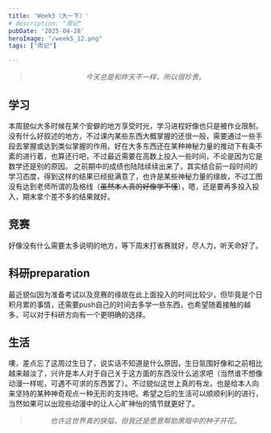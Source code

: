 ```yaml
---
title: 'Week5（大一下）'
# description: "周记"
pubDate: '2025-04-28'    
heroImage: "/week5_12.png"
tags: ["周记"]

---
```


<blockquote style="text-align: center;">
    <p ><em>今天总是和昨天不一样，所以很珍贵。</em></p>
</blockquote>

## 学习
本周貌似大多时候在某个安僻的地方享受时光，学习进程好像也只是被作业限制，没有什么好叙述的地方，不过课内某些东西大概掌握的还很一般，需要通过一些手段去掌握或达到类似掌握的作用。好在大多东西还在某种神秘力量的推动下有条不紊的进行着，也算还行吧，不过最近需要在高数上投入一些时间，不论是因为它是数学还是别的原因。
之前期中的成绩也陆陆续续出来了，其实结合前一段时间的学习态度，得到这样的结果已经挺满意了，也许是某些神秘力量的缘故，不过工图没有达到老师所谓的及格线（~~虽然本人真的好像学不懂~~），嗯，还是要再多投入投入，期末拿个差不多的结果就好。

## 竞赛
好像没有什么需要太多说明的地方，等下周末打省赛就好，尽人力，听天命好了。

## 科研preparation
最近貌似因为准备考试以及竞赛的缘故在此上面投入的时间比较少，但毕竟是个日积月累的事情，还需要push自己的时间去多学一些东西，也希望随着接触的越多，可以对于科研方向有一个更明确的选择。

## 生活
噢，差点忘了这周过生日了，说实话不知道是什么原因，生日氛围好像和之前相比越来越淡了，兴许是本人对于自己关于这方面的东西没什么追求吧（当然谁不想像动漫一样呢，可遇不可求的东西罢了）。不过貌似这世上真的有龙，也是给本人向来坚持的某种神奇观点一种无形的支持吧。希望之后的生活可以顺顺利利的进行，当然如果可以出现些动漫中的让人心旷神怡的情节就更好了。

<blockquote style="text-align: center;">
    <p ><em>也许这世界真的狭隘，但我还是愿意帮助黑暗中的种子开花。</em></p>
</blockquote>